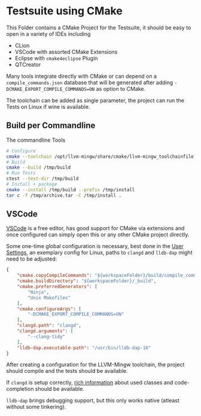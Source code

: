 # Testsuite using CMake

This Folder contains a CMake Project for the Testsuite, it should
be easy to open in a variety of IDEs including

-   CLion
-   VSCode with assorted CMake Extensions
-   Eclipse with `cmake4eclipse` Plugin
-   QTCreator

Many tools integrate directly with CMake or can depend on a `compile_commands.json`
database that will be generated after adding `-DCMAKE_EXPORT_COMPILE_COMMANDS=ON`
as option to CMake.

The toolchain can be added as single parameter, the project can run the Tests
on Linux if wine is available.

## Build per Commandline

The commandline Tools

``` bash
# Configure
cmake --toolchain /opt/llvm-mingw/share/cmake/llvm-mingw_toolchainfile.cmake -S test/cmake/tests -B /tmp/build
# Build
cmake --build /tmp/build
# Run Tests
ctest --test-dir /tmp/build
# Install + package
cmake --install /tmp/build --prefix /tmp/install
tar c -f /tmp/archive.tar -C /tmp/install .
```

## VSCode

[VSCode](https://code.visualstudio.com/) is a free editor, has good
support for CMake via extensions and once configured can simply open
this or any other CMake project directly.

Some one-time global configuration is necessary, best done in the
[User Settings](https://code.visualstudio.com/docs/getstarted/settings#_settingsjson),
an exemplary config for Linux, paths to `clangd` and `lldb-dap`
might need to be adjusted:

``` json
{
    "cmake.copyCompileCommands": "${workspaceFolder}/build/compile_commands.json",
    "cmake.buildDirectory": "${workspaceFolder}/_build",
    "cmake.preferredGenerators": [
        "Ninja",
        "Unix Makefiles"
    ],
    "cmake.configureArgs": [
        "-DCMAKE_EXPORT_COMPILE_COMMANDS=ON"
    ],
    "clangd.path": "clangd",
    "clangd.arguments": [
        "--clang-tidy"
    ],
    "lldb-dap.executable-path": "/usr/bin/lldb-dap-18"
}
```

After creating a configuration for the LLVM-Mingw toolchain,
the project should compile and the tests should be available.

If `clangd` is setup correctly, [rich information](https://clangd.llvm.org/features)
about used classes and code-completion should be available.

`lldb-dap` brings debugging support, but this only works native
(atleast without some tinkering).

